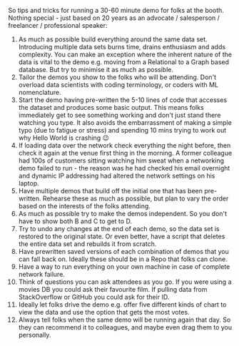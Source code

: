So tips and tricks for running a 30-60 minute demo for folks at the booth. Nothing special - just based on 20 years as
an advocate / salesperson / freelancer / professional speaker:

1. As much as possible build everything around the same data set. Introducing multiple data sets burns time, drains
   enthusiasm and adds complexity. You can make an exception where the inherent nature of the data is vital to the demo
   e.g. moving from a Relational to a Graph based database. But try to minimise it as much as possible.
2. Tailor the demos you show to the folks who will be attending. Don't overload data scientists with coding terminology,
   or coders with ML nomenclature.
3. Start the demo having pre-written the 5-10 lines of code that accesses the dataset and produces some basic output.
   This means folks immediately get to see something working and don't just stand there watching you type. It also
   avoids the embarrassment of making a simple typo (due to fatigue or stress) and spending 10 mins trying to work out
   why Hello World is crashing :wink:
4. If loading data over the network check everything the night before, then check it again at the venue first thing in
   the morning. A former colleague had 100s of customers sitting watching him sweat when a networking demo failed to
   run - the reason was he had checked his email overnight and dynamic IP addressing had altered the network settings on
   his laptop.
5. Have multiple demos that build off the initial one that has been pre-written. Rehearse these as much as possible, but
   plan to vary the order based on the interests of the folks attending.
6. As much as possible try to make the demos independent. So you don't have to show both B and C to get to D.
7. Try to undo any changes at the end of each demo, so the data set is restored to the original state. Or even better,
   have a script that deletes the entire data set and rebuilds it from scratch.
8. Have prewritten saved versions of each combination of demos that you can fall back on. Ideally these should be in a
   Repo that folks can clone.
9. Have a way to run everything on your own machine in case of complete network failure.
10. Think of questions you can ask attendees as you go. If you were using a movies DB you could ask their favourite
    film. If pulling data from StackOverflow or GitHub you could ask for their ID.
11. Ideally let folks drive the demo e.g. offer five different kinds of chart to view the data and use the option that
    gets the most votes.
12. Always tell folks when the same demo will be running again that day. So they can recommend it to colleagues, and
    maybe even drag them to you personally.
